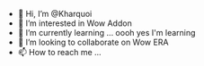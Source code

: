 - 👋 Hi, I’m @Kharquoi
- 👀 I’m interested in Wow Addon
- 🌱 I’m currently learning ... oooh yes I'm learning
- 💞️ I’m looking to collaborate on Wow ERA
- 📫 How to reach me ...

<!---
Kharquoi/Kharquoi is a ✨ special ✨ repository because its `README.md` (this file) appears on your GitHub profile.
You can click the Preview link to take a look at your changes.
--->
